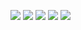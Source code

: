 ![](https://github-profile-summary-cards.vercel.app/api/cards/profile-details?username=0x46656C6978&theme=transparent)
![](https://github-profile-summary-cards.vercel.app/api/cards/repos-per-language?username=0x46656C6978&theme=transparent)
![](https://github-profile-summary-cards.vercel.app/api/cards/most-commit-language?username=0x46656C6978&theme=transparent)
![](https://github-profile-summary-cards.vercel.app/api/cards/stats?username=0x46656C6978&theme=transparent)
![](https://github-profile-summary-cards.vercel.app/api/cards/productive-time?username=0x46656C6978&theme=transparent)
